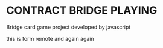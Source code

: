 # CONTRACT BRIDGE PLAYING
Bridge card game project
developed by javascript 

this is form remote
and again again
